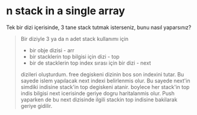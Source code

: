 # n stack in a single array

Tek bir dizi içerisinde, 3 tane stack tutmak isterseniz, bunu nasıl yaparsınız?

> Bir diziyle 3 ya da n adet stack kullanımı için 
> * bir obje dizisi - arr
> * bir stacklerin top bilgisi için dizi - top
> * bir de stacklerin top index sırası için bir dizi - next
> 
> dizileri oluşturdum. 
> free degiskeni dizinin bos son indexini tutar. Bu sayede islem yapılacak next indexi belirlenmis olur.
> Bu sayede next'in simdiki indisine stack'in top degiskeni atanir. boylece her stack'in top indis bilgisi next icerisinde geriye dogru haritalanmis olur.
> Push yaparken de bu next dizisinde ilgili stackin top indisine bakilarak geriye gidilir.
> 
